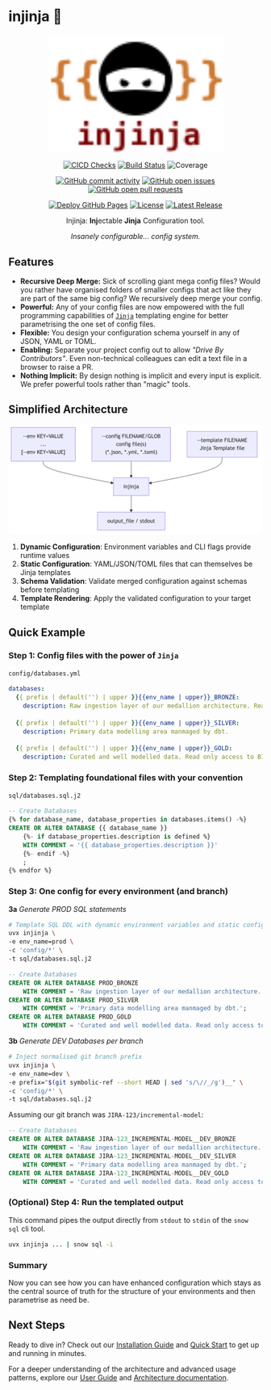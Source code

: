 # injinja 🥷
<p align="center">
    <img src="injinja-logo.svg" width="350px" />
</p>
<p align="center">
    <!-- CICD / Publishing Health -->
    <a href="https://github.com/neozenith/injinja/actions/workflows/cicd.yml"><img src="https://github.com/neozenith/injinja/actions/workflows/cicd.yml/badge.svg" alt="CICD Checks"></a>
    <a href="https://github.com/neozenith/injinja/actions/workflows/publish.yml"><img src="https://github.com/neozenith/injinja/actions/workflows/publish.yml/badge.svg" alt="Build Status"></a>
    <!-- coverage-badge -->
    <img src="https://img.shields.io/badge/coverage-89%25-yellow.svg" alt="Coverage">
    <!-- coverage-badge -->
</p>
<p align="center">
    <!-- project development health -->
    <a href="https://github.com/neozenith/injinja/graphs/commit-activity"><img alt="GitHub commit activity" src="https://img.shields.io/github/commit-activity/m/neozenith/injinja"/></a>
    <a href="https://github.com/neozenith/injinja/issues"><img alt="GitHub open issues" src="https://img.shields.io/github/issues/neozenith/injinja"/></a>
    <a href="https://github.com/neozenith/injinja/pulls"><img alt="GitHub open pull requests" src="https://img.shields.io/github/issues-pr/neozenith/injinja"/></a>
</p>
<p align="center">
    <!-- License and latest info -->
    <a href="https://neozenith.github.io/injinja"><img src="https://github.com/neozenith/injinja/actions/workflows/docs.yml/badge.svg" alt="Deploy GitHub Pages"></a>
    <a href="https://github.com/neozenith/injinja/blob/main/LICENSE"><img alt="License" src="https://img.shields.io/github/license/neozenith/injinja"/></a>
    <a href="https://github.com/neozenith/injinja/releases"><img src="https://img.shields.io/github/release/neozenith/injinja" alt="Latest Release"></a>
</p>

<p align="center">Injinja: <b>Inj</b>ectable <b>Jinja</b> Configuration tool.</p>
<p align="center"><i>Insanely configurable... config system.</i></p>

<!-- TODO: Animated GIF demoing features. 800px wide -->

## Features

- **Recursive Deep Merge:** Sick of scrolling giant mega config files? Would you rather have organised folders of smaller configs that act like they are part of the same big config? We recursively deep merge your config.
- **Powerful:** Any of your config files are now empowered with the full programming capabilities of [`Jinja`](https://jinja.palletsprojects.com/en/stable/) templating engine for better parametrising the one set of config files.
- **Flexible:** You design your configuration schema yourself in any of JSON, YAML or TOML.
- **Enabling:** Separate your project config out to allow _"Drive By Contributors"_. Even non-technical colleagues can edit a text file in a browser to raise a PR.
- **Nothing Implicit:** By design nothing is implicit and every input is explicit. We prefer powerful tools rather than "magic" tools.

## Simplified Architecture

![Overview Diagram](https://github.com/neozenith/injinja/blob/main/diagrams/overview.png?raw=true)

1. **Dynamic Configuration**: Environment variables and CLI flags provide runtime values
2. **Static Configuration**: YAML/JSON/TOML files that can themselves be Jinja templates
3. **Schema Validation**: Validate merged configuration against schemas before templating
4. **Template Rendering**: Apply the validated configuration to your target template

## Quick Example

### **Step 1**: Config files with the power of `Jinja`

`config/databases.yml`

```yml
databases:
  {{ prefix | default('') | upper }}{{env_name | upper}}_BRONZE:
    description: Raw ingestion layer of our medallion architecture. Read only access for dbt. Write only for ingestion tools.

  {{ prefix | default('') | upper }}{{env_name | upper}}_SILVER:
    description: Primary data modelling area manmaged by dbt.

  {{ prefix | default('') | upper }}{{env_name | upper}}_GOLD:
    description: Curated and well modelled data. Read only access to BI tools.
```

### **Step 2**: Templating foundational files with your convention

`sql/databases.sql.j2`

```sql
-- Create Databases
{% for database_name, database_properties in databases.items() -%}
CREATE OR ALTER DATABASE {{ database_name }}
    {%- if database_properties.description is defined %}
    WITH COMMENT = '{{ database_properties.description }}'
    {%- endif -%}
    ;
{% endfor %}
```

### **Step 3**: One config for every environment (and branch)

**3a** _Generate PROD SQL statements_

```sh
# Template SQL DDL with dynamic environment variables and static config
uvx injinja \
-e env_name=prod \
-c 'config/*' \
-t sql/databases.sql.j2
```

```sql
-- Create Databases
CREATE OR ALTER DATABASE PROD_BRONZE
    WITH COMMENT = 'Raw ingestion layer of our medallion architecture. Read only access for dbt. Write only for ingestion tools.';
CREATE OR ALTER DATABASE PROD_SILVER
    WITH COMMENT = 'Primary data modelling area manmaged by dbt.';
CREATE OR ALTER DATABASE PROD_GOLD
    WITH COMMENT = 'Curated and well modelled data. Read only access to BI tools.';
```

**3b** _Generate DEV Databases per branch_

```sh
# Inject normalised git branch prefix
uvx injinja \
-e env_name=dev \
-e prefix="$(git symbolic-ref --short HEAD | sed 's/\//_/g')__" \ 
-c 'config/*' \
-t sql/databases.sql.j2
```

Assuming our git branch was `JIRA-123/incremental-model`:

```sql
-- Create Databases
CREATE OR ALTER DATABASE JIRA-123_INCREMENTAL-MODEL__DEV_BRONZE
    WITH COMMENT = 'Raw ingestion layer of our medallion architecture. Read only access for dbt. Write only for ingestion tools.';
CREATE OR ALTER DATABASE JIRA-123_INCREMENTAL-MODEL__DEV_SILVER
    WITH COMMENT = 'Primary data modelling area manmaged by dbt.';
CREATE OR ALTER DATABASE JIRA-123_INCREMENTAL-MODEL__DEV_GOLD
    WITH COMMENT = 'Curated and well modelled data. Read only access to BI tools.';
```

### **(Optional) Step 4**: Run the templated output

This command pipes the output directly from `stdout` to `stdin` of the `snow sql` cli tool.

```sh
uvx injinja ... | snow sql -i
```

### **Summary**

Now you can see how you can have enhanced configuration which stays as the central source of truth for the structure of your environments and then parametrise as need be.

## Next Steps

Ready to dive in? Check out our [Installation Guide](user-guide/installation.md) and [Quick Start](user-guide/quick-start.md) to get up and running in minutes.

For a deeper understanding of the architecture and advanced usage patterns, explore our [User Guide](user-guide/configuration.md) and [Architecture documentation](architecture/overview.md).
